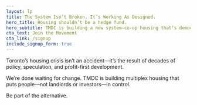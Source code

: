 ```yaml
---
layout: lp
title: The System Isn’t Broken. It’s Working As Designed.
hero_title: Housing shouldn’t be a hedge fund.
hero_subtitle: TMDC is building a new system—co-op housing that’s democratic, non-speculative, and built to last.
cta_text: Join the Movement
cta_link: /signup
include_signup_form: true
---
```


Toronto’s housing crisis isn’t an accident—it’s the result of decades of policy, speculation, and profit-first development.

We’re done waiting for change. TMDC is building multiplex housing that puts people—not landlords or investors—in control.

Be part of the alternative.
